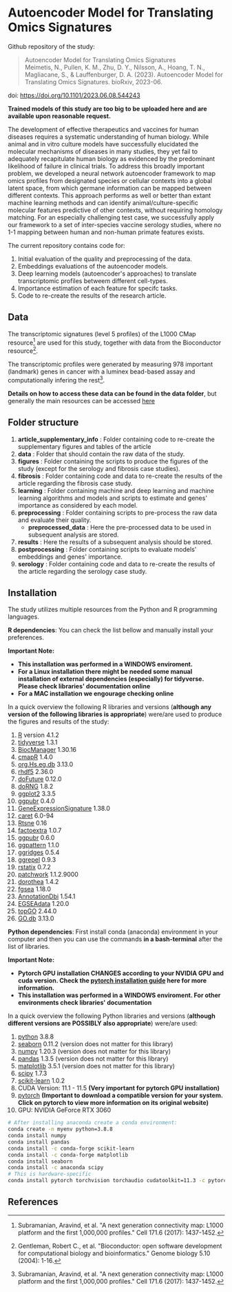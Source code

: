 # Autoencoder Model for Translating Omics Signatures
Github repository of the study:
> Autoencoder Model for Translating Omics Signatures <br>
> Meimetis, N., Pullen, K. M., Zhu, D. Y., Nilsson, A., Hoang, T. N., Magliacane, S., & Lauffenburger, D. A. (2023). Autoencoder Model for Translating Omics Signatures. bioRxiv, 2023-06.</sup>

doi: https://doi.org/10.1101/2023.06.08.544243

**Trained models of this study are too big to be uploaded here and are available upon reasonable request.**

The development of effective therapeutics and vaccines for human diseases requires a systematic understanding of human biology. While animal and in vitro culture models have successfully elucidated the molecular mechanisms of diseases in many studies, they yet fail to adequately recapitulate human biology as evidenced by the predominant likelihood of failure in clinical trials. To address this broadly important problem, we developed a neural network autoencoder framework to map omics profiles from designated species or cellular contexts into a global latent space, from which germane information can be mapped between different contexts. This approach performs as well or better than extant machine learning methods and can identify animal/culture-specific molecular features predictive of other contexts, without requiring homology matching. For an especially challenging test case, we successfully apply our framework to a set of inter-species vaccine serology studies, where no 1-1 mapping between human and non-human primate features exists.

The current repository contains code for:
1. Initial evaluation of the quality and preprocessing of the data.
2. Embeddings evaluations of the autoencoder models.
3. Deep learning models (autoencoder's approaches) to translate transcriptomic profiles betweem different cell-types.
4. Importance estimation of each feature for specifc tasks.
5. Code to re-create the results of the research article.

## Data
The transcriptomic signatures (level 5 profiles) of the L1000 CMap resource[^1] are used for this study, together with data from the Bioconductor resource[^2].

The transcriptomic profiles were generated by measuring 978 important (landmark) genes in cancer with a luminex bead-based assay and computationally infering the rest[^1]. 

**Details on how to access these data can be found in the data folder**, but generally the main resources can be accessed [here](https://clue.io/data/CMap2020?fbclid=IwAR1Uc379nDYELH8lYU9MPI9TiAT3054_55g72Ymbgm7FAW7WZnPD3YBCXeI#LINCS2020)

## Folder structure
1. **article_supplementary_info** : Folder containing code to re-create the supplementary figures and tables of the article
2. **data** : Folder that should contain the raw data of the study.
3. **figures** : Folder containing the scripts to produce the figures of the study (except for the serology and fibrosis case studies).
4. **fibrosis** : Folder containing code and data to re-create the results of the article regarding the fibrosis case study.
5. **learning** : Folder containing machine and deep learning and machine learning algorithms and models and scripts to estimate and genes' importance as considered by each model.
6. **preprocessing** : Folder containing scripts to pre-process the raw data and evaluate their quality.
	* **preprocessed_data** : Here the pre-processed data to be used in subsequent analysis are stored.
7. **results** : Here the results of a subsequent analysis should be stored.
8. **postprocessing** : Folder containing scripts to evaluate models' embeddings and genes' importance.
9. **serology** : Folder containing code and data to re-create the results of the article regarding the serology case study.

## Installation
The study utilizes multiple resources from the Python and R programming languages.

**R dependencies**: 
You can check the list bellow and manually install your preferences.

**Important Note:**
* **This installation was performed in a WINDOWS enviroment.** 
* **For a Linux installation there might be needed some manual installation of external dependencies (especially) for tidyverse. Please check libraries' documentation online**
* **For a MAC installation we engourage checking online**

In a quick overview the following R libraries and versions (**although any version of the following libraries is appropriate**) were/are used to produce the figures and results of the study:
1. [R](https://cran.r-project.org/bin/windows/base/) version 4.1.2
2. [tidyverse](https://www.tidyverse.org/packages/) 1.3.1
3. [BiocManager](https://www.bioconductor.org/install/) 1.30.16
4. [cmapR](https://bioconductor.org/packages/release/bioc/html/cmapR.html) 1.4.0
5. [org.Hs.eg.db](https://bioconductor.org/packages/release/data/annotation/html/org.Hs.eg.db.html) 3.13.0
6. [rhdf5](https://bioconductor.org/packages/release/bioc/html/rhdf5.html) 2.36.0
7. [doFuture](https://cran.r-project.org/web/packages/doFuture/index.html) 0.12.0
8. [doRNG](https://cran.r-project.org/web/packages/doRNG/index.html) 1.8.2
9. [ggplot2](https://ggplot2.tidyverse.org/) 3.3.5
10. [ggpubr](https://www.rdocumentation.org/packages/ggpubr/versions/0.4.0) 0.4.0
11. [GeneExpressionSignature](https://www.bioconductor.org/packages/release/bioc/html/GeneExpressionSignature.html) 1.38.0
12. [caret](https://cran.r-project.org/web/packages/caret/index.html) 6.0-94
13. [Rtsne](https://cran.r-project.org/web/packages/Rtsne/index.html) 0.16
14. [factoextra](https://cran.r-project.org/web/packages/factoextra/index.html) 1.0.7
15. [ggpubr](https://rpkgs.datanovia.com/ggpubr/) 0.6.0
16. [ggpattern](https://coolbutuseless.github.io/package/ggpattern/) 1.1.0
17. [ggridges](https://cran.r-project.org/web/packages/ggridges/vignettes/introduction.html) 0.5.4
18. [ggrepel](https://cran.r-project.org/web/packages/ggrepel/vignettes/ggrepel.html) 0.9.3
19. [rstatix](https://cran.r-project.org/web/packages/rstatix/index.html) 0.7.2
20. [patchwork](https://patchwork.data-imaginist.com/) 1.1.2.9000
21. [dorothea](https://saezlab.github.io/dorothea/) 1.4.2
22. [fgsea](https://bioconductor.org/packages/release/bioc/html/fgsea.html) 1.18.0
23. [AnnotationDbi](https://bioconductor.org/packages/release/bioc/html/AnnotationDbi.html) 1.54.1
24. [EGSEAdata](http://bioconductor.org/packages/release/data/experiment/html/EGSEAdata.html) 1.20.0
25. [topGO](http://bioconductor.org/packages/release/bioc/html/topGO.html) 2.44.0
26. [GO.db](https://bioconductor.org/packages/release/data/annotation/html/GO.db.html) 3.13.0

**Python dependencies**: 
First install conda (anaconda) environment in your computer and then you can use the commands **in a bash-terminal** after the list of libraries.

**Important Note:**
* **Pytorch GPU installation CHANGES according to your NVIDIA GPU and cuda version. Check the [pytorch installation guide](https://pytorch.org/get-started/locally/) here for more information.**
* **This installation was performed in a WINDOWS enviroment. For other environments check libraries' documentation** 

In a quick overview the following Python libraries and versions (**although different versions are POSSIBLY also appropriate**) were/are used:
1. [python](https://www.python.org/downloads/) 3.8.8
2. [seaborn](https://seaborn.pydata.org/installing.html) 0.11.2 (version does not matter for this library)
3. [numpy](https://numpy.org/install/) 1.20.3 (version does not matter for this library)
4. [pandas](https://pandas.pydata.org/docs/getting_started/install.html) 1.3.5 (version does not matter for this library)
5. [matplotlib](https://anaconda.org/conda-forge/matplotlib) 3.5.1 (version does not matter for this library)
6. [scipy](https://anaconda.org/anaconda/scipy) 1.7.3
7. [scikit-learn](https://scikit-learn.org/stable/install.html) 1.0.2
8. CUDA Version: 11.1 - 11.5 **(Very important for pytorch GPU installation)**
9. [pytorch](https://pytorch.org/get-started/locally/) **(Important to download a compatible version for your system. Click on pytorch to view more information on its original website)**
10. GPU: NVIDIA GeForce RTX 3060

```bash
# After installing anaconda create a conda environment:
conda create -n myenv python=3.8.8
conda install numpy
conda install pandas
conda install -c conda-forge scikit-learn
conda install -c conda-forge matplotlib
conda install seaborn
conda install -c anaconda scipy
# This is hardware-specific
conda install pytorch torchvision torchaudio cudatoolkit=11.3 -c pytorch
```


## References
[^1]: Subramanian, Aravind, et al. "A next generation connectivity map: L1000 platform and the first 1,000,000 profiles." Cell 171.6 (2017): 1437-1452.
[^2]: Gentleman, Robert C., et al. "Bioconductor: open software development for computational biology and bioinformatics." Genome biology 5.10 (2004): 1-16.